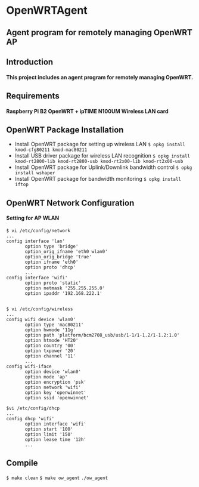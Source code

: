 # OpenWRTAgent
 Agent program for remotely managing OpenWRT AP
-------------
## Introduction
#### This project includes an agent program for remotely managing OpenWRT.

## Requirements
#### Raspberry Pi B2 OpenWRT + ipTIME N100UM Wireless LAN card

## OpenWRT Package Installation
* Install OpenWRT package for setting up wireless LAN
`$ opkg install kmod-cfg80211 kmod-mac80211`
* Install USB driver package for wireless LAN recognition
`$ opkg install kmod-rt2800-lib kmod-rt2800-usb kmod-rt2x00-lib kmod-rt2x00-usb`
* Install OpenWRT package for Uplink/Downlink bandwidth control
`$ opkg install wshaper`
* Install OpenWRT package for bandwidth monitoring
`$ opkg install iftop`

## OpenWRT Network Configuration
#### Setting for AP WLAN
 ```
 $ vi /etc/config/network
 ...
 config interface 'lan'
 		option type 'bridge'
        option_orig_ifname 'eth0 wlan0'
        option_orig_bridge 'true'
        option ifname 'eth0'
        option proto 'dhcp'
        ...
 config interface 'wifi'
 		option proto 'static'
        option netmask '255.255.255.0'
        option ipaddr '192.168.222.1'
        
 ```
  
 ```
 $ vi /etc/config/wireless
 ...
 config wifi device 'wlan0'
 		option type 'mac80211'
        option hwmode '11g'
        option path 'platform/bcm2708_usb/usb/1-1/1-1.2/1-1.2:1.0'
        option htmode 'HT20'
        option country '00'
        option txpower '20'
        option channel '11'
        ...
 config wifi-iface
 		option device 'wlan0'
        option mode 'ap'
        option encryption 'psk'
        option network 'wifi'
        option key 'openwinnet'
        option ssid 'openwinnet'
 ```
 
 
 ```
 $vi /etc/config/dhcp
 ...
 config dhcp 'wifi'
 		option interface 'wifi'
        option start '100'
        option limit '150'
        option lease time '12h'
        ...
 ```
 
 ## Compile
 `$ make clean`
`$ make ow_agent`
`./ow_agent`

 
